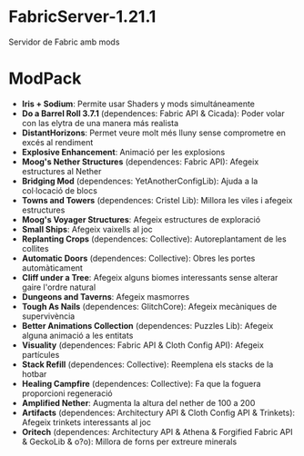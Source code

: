 # FabricServer-1.21.1
Servidor de Fabric amb mods

# ModPack

- **Iris + Sodium**: Permite usar Shaders y mods simultáneamente
- **Do a Barrel Roll 3.7.1** (dependences: Fabric API & Cicada): Poder volar con las elytra de una manera más realista
- **DistantHorizons**: Permet veure molt més lluny sense comprometre en excés al rendiment
- **Explosive Enhancement**: Animació per les explosions
- **Moog's Nether Structures** (dependences: Fabric API): Afegeix estructures al Nether
- **Bridging Mod** (dependences: YetAnotherConfigLib): Ajuda a la col·locació de blocs
- **Towns and Towers** (dependences: Cristel Lib): Millora les viles i afegeix estructures
- **Moog's Voyager Structures**: Afegeix estructures de exploració
- **Small Ships**: Afegeix vaixells al joc
- **Replanting Crops** (dependences: Collective): Autoreplantament de les collites
- **Automatic Doors** (dependences: Collective): Obres les portes automàticament
- **Cliff under a Tree**: Afegeix alguns biomes interessants sense alterar gaire l'ordre natural
- **Dungeons and Taverns**: Afegeix masmorres
- **Tough As Nails** (dependences: GlitchCore): Afegeix mecàniques de supervivència
- **Better Animations Collection** (dependences: Puzzles Lib): Afegeix alguna animació a les entitats
- **Visuality** (dependences: Fabric API & Cloth Config API): Afegeix partícules
- **Stack Refill** (dependences: Collective): Reemplena els stacks de la hotbar
- **Healing Campfire** (dependences: Collective): Fa que la foguera proporcioni regeneració
- **Amplified Nether**: Augmenta la altura del nether de 100 a 200
- **Artifacts** (dependences: Architectury API & Cloth Config API & Trinkets): Afegeix trinkets interessants al joc
- **Oritech** (dependences: Architectury API & Athena & Forgified Fabric API & GeckoLib & o?o): Millora de forns per extreure minerals